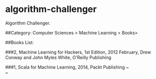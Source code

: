 # algorithm-challenger
Algorithm Challenger.

##Category:
Computer Sciences > Machine Learning > Books>

##Books List:

###2, Machine Learning for Hackers, 1st Edition, 2012 February, Drew Conway and John Myles White, O'Reilly Publishing

###1, Scala for Machine Learning, 2014, Packt Publishing
~                                                                                                                            
~                                                                                                                            

